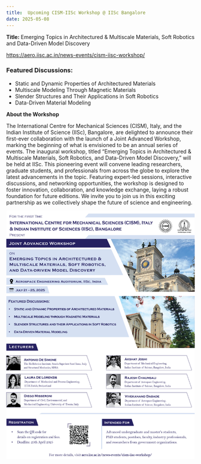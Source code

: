 ```yaml
---
title:  Upcoming CISM-IISc Workshop @ IISc Bangalore
date: 2025-05-08
---
```


**Title:** Emerging Topics in Architectured & Multiscale Materials, Soft Robotics and Data-Driven Model Discovery

<!--more-->

https://aero.iisc.ac.in/news-events/cism-iisc-workshop/

### Featured Discussions:

- Static and Dynamic Properties of Architectured Materials
- Multiscale Modeling Through Magnetic Materials
- Slender Structures and Their Applications in Soft Robotics
- Data-Driven Material Modeling


**About the Workshop**

The International Centre for Mechanical Sciences (CISM), Italy, and the Indian Institute of Science (IISc), Bangalore, are delighted to announce their first-ever collaboration with the launch of a Joint Advanced Workshop, marking the beginning of what is envisioned to be an annual series of events. The inaugural workshop, titled “Emerging Topics in Architectured & Multiscale Materials, Soft Robotics, and Data-Driven Model Discovery,” will be held at IISc. This pioneering event will convene leading researchers, graduate students, and professionals from across the globe to explore the latest advancements in the topic. Featuring expert-led sessions, interactive discussions, and networking opportunities, the workshop is designed to foster innovation, collaboration, and knowledge exchange, laying a robust foundation for future editions. We invite you to join us in this exciting partnership as we collectively shape the future of science and engineering.


![Poster](event.jpg "Upcoming CISM-IISc Workshop, IISc Bangalore")
